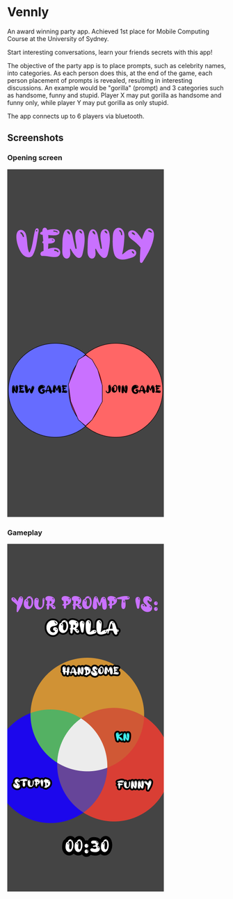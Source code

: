 # Vennly

An award winning party app. Achieved 1st place for Mobile Computing Course at the University of Sydney.

Start interesting conversations, learn your friends secrets with this app! 

The objective of the party app is to place prompts, such as celebrity names, into categories. As each person does this, at the end of the game, each person placement of prompts is revealed, resulting in interesting discussions. An example would be  "gorilla" (prompt) and 3 categories such as handsome, funny and stupid. Player X may put gorilla as handsome and funny only, while player Y may put gorilla as only stupid.

The app connects up to 6 players via bluetooth.


## Screenshots

### Opening screen 
![Opening screen](https://github.com/KhangNguyen22/Vennly/blob/main/images/HomePage.png?raw=true)


### Gameplay
![gorilla prompt](https://github.com/KhangNguyen22/Vennly/blob/main/images/GorillaPrompt.png?raw=true)


